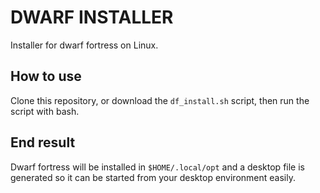 # DWARF INSTALLER
Installer for dwarf fortress on Linux.

## How to use
Clone this repository, or download the `df_install.sh` script,
then run the script with bash.

## End result
Dwarf fortress will be installed in `$HOME/.local/opt` and a
desktop file is generated so it can be started from your desktop
environment easily.

